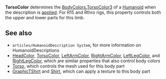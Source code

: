 **TorsoColor** determines the [BodyColors.TorsoColor3](https://developer.roblox.com/en-us/api-reference/property/BodyColors/TorsoColor3) of a [Humanoid](https://developer.roblox.com/en-us/api-reference/class/Humanoid) when the description is [applied](https://developer.roblox.com/en-us/api-reference/function/Humanoid/ApplyDescription). For R15 and Rthro rigs, this property controls both the upper and lower parts for this limb.

See also
--------

*   `articles/HumanoidDescription System`, for more information on HumanoidDescriptions
*   [HeadColor](https://developer.roblox.com/en-us/api-reference/property/HumanoidDescription/HeadColor), [TorsoColor](https://developer.roblox.com/en-us/api-reference/property/HumanoidDescription/TorsoColor), [LeftArmColor](https://developer.roblox.com/en-us/api-reference/property/HumanoidDescription/LeftArmColor), [RightArmColor](https://developer.roblox.com/en-us/api-reference/property/HumanoidDescription/RightArmColor), [LeftLegColor](https://developer.roblox.com/en-us/api-reference/property/HumanoidDescription/LeftLegColor), and [RightLegColor](https://developer.roblox.com/en-us/api-reference/property/HumanoidDescription/RightLegColor), which are similar properties that also control body colors
*   [Torso](https://developer.roblox.com/en-us/api-reference/property/HumanoidDescription/Torso), which controls the mesh used for this body part
*   [GraphicTShirt](https://developer.roblox.com/en-us/api-reference/property/HumanoidDescription/GraphicTShirt) and [Shirt](https://developer.roblox.com/en-us/api-reference/property/HumanoidDescription/Shirt), which can apply a texture to this body part